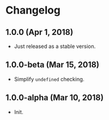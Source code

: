 # Changelog

## 1.0.0 (Apr 1, 2018)

- Just released as a stable version.

## 1.0.0-beta (Mar 15, 2018)

- Simplify `undefined` checking.

## 1.0.0-alpha (Mar 10, 2018)

- Init.
